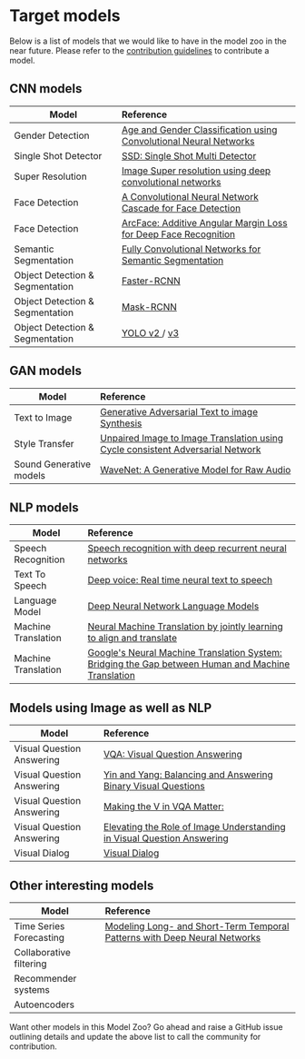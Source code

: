 # Target models
Below is a list of models that we would like to have in the model zoo in the near future. Please refer to the [contribution guidelines](contribute.md) to contribute a model.
## CNN models

|Model      | Reference | 
|-------------|:--------------|
|   Gender Detection| [Age and Gender Classification using Convolutional Neural Networks](https://www.google.com/url?sa=t&rct=j&q=&esrc=s&source=web&cd=7&ved=0ahUKEwjEzsev5pDaAhVI2GMKHZvjCjEQFgiLATAG&url=http%3A%2F%2Fciteseerx.ist.psu.edu%2Fviewdoc%2Fdownload%3Fdoi%3D10.1.1.722.9654%26rep%3Drep1%26type%3Dpdf&usg=AOvVaw0-c9n2_ZcsRCyc6BCb0Zdj)	|
|		Single Shot Detector|	[SSD: Single Shot Multi Detector](https://arxiv.org/abs/1512.02325)	|
|	Super Resolution|	[Image Super resolution using deep convolutional networks ](http://ieeexplore.ieee.org/document/7115171/?reload=true)	|
|	Face Detection|[A Convolutional Neural Network Cascade for Face Detection ](https://www.cv-foundation.org/openaccess/content_cvpr_2015/papers/Li_A_Convolutional_Neural_2015_CVPR_paper.pdf)|
|Face Detection|[ArcFace: Additive Angular Margin Loss for Deep Face Recognition](https://arxiv.org/abs/1801.07698)	 |
|Semantic Segmentation|[Fully Convolutional Networks for Semantic Segmentation ](https://www.google.com/url?sa=t&rct=j&q=&esrc=s&source=web&cd=5&ved=0ahUKEwiI9YjW5ZDaAhVW5mMKHYifAL4QFghUMAQ&url=https%3A%2F%2Fpeople.eecs.berkeley.edu%2F~jonlong%2Flong_shelhamer_fcn.pdf&usg=AOvVaw1OZIT1dpO9NAS45hB7mhG8)|
|Object Detection & Segmentation|	[Faster-RCNN ](https://arxiv.org/abs/1506.01497)	|
|Object Detection & Segmentation|	[Mask-RCNN ](https://arxiv.org/abs/1703.06870)	|
|Object Detection & Segmentation|[YOLO v2 ](https://arxiv.org/abs/1612.08242)/ [v3 ](https://pjreddie.com/media/files/papers/YOLOv3.pdf)|


## GAN models
|Model      | Reference | 
|-------------|:--------------|
|	Text to Image|	[Generative Adversarial Text to image Synthesis ](https://arxiv.org/abs/1605.05396)|
|Style Transfer	|[Unpaired Image to Image Translation using Cycle consistent Adversarial Network ](https://arxiv.org/abs/1703.10593)|
|Sound Generative models|	[WaveNet: A Generative Model for Raw Audio ](https://arxiv.org/abs/1609.03499)|
## NLP models
|Model      | Reference | 
|-------------|:--------------|
|Speech Recognition|	[Speech recognition with deep recurrent neural networks ](https://www.cs.toronto.edu/~fritz/absps/RNN13.pdf)|
|	Text To Speech|	[Deep voice: Real time neural text to speech ](https://arxiv.org/abs/1702.07825)	|
|	Language Model|	[Deep Neural Network Language Models ](http://delivery.acm.org/10.1145/2400000/2390943/p20-arisoy.pdf?ip=54.240.196.184&id=2390943&acc=OPEN&key=4D4702B0C3E38B35%2E4D4702B0C3E38B35%2E4D4702B0C3E38B35%2E6D218144511F3437&__acm__=1523570675_9fde1b1a23a2e27621043cfdfa4e4b63)	|
|	Machine Translation|	[Neural Machine Translation by jointly learning to align and translate ](https://arxiv.org/abs/1409.0473)|
|Machine Translation|	[Google's Neural Machine Translation System: Bridging the Gap between Human and Machine Translation ](https://arxiv.org/abs/1609.08144)	|

## Models using Image as well as NLP
|Model      | Reference | 
|-------------|:--------------|
|Visual Question Answering	|[VQA: Visual Question Answering ](https://arxiv.org/pdf/1505.00468v6.pdf)
|Visual Question Answering	|[Yin and Yang: Balancing and Answering Binary Visual Questions ](https://arxiv.org/pdf/1511.05099.pdf)
|Visual Question Answering	|[Making the V in VQA Matter: ](https://arxiv.org/pdf/1612.00837.pdf)
|	Visual Question Answering	|	[Elevating the Role of Image Understanding in Visual Question Answering ](https://arxiv.org/pdf/1612.00837.pdf)
|	Visual Dialog|	[Visual Dialog ](https://arxiv.org/abs/1611.08669)


## Other interesting models
|Model      | Reference | 
|-------------|:--------------|
|Time Series Forecasting|	[Modeling Long- and Short-Term Temporal Patterns with Deep Neural Networks ](https://arxiv.org/pdf/1703.07015.pdf)
|Collaborative filtering||
|Recommender systems||
|Autoencoders||

Want other models in this Model Zoo? Go ahead and raise a GitHub issue outlining details and update the above list to call the community for contribution.
